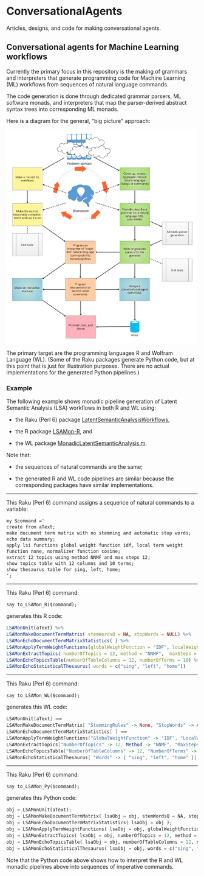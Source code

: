 # ConversationalAgents

Articles, designs, and code for making conversational agents.

## Conversational agents for Machine Learning workflows

Currently the primary focus in this repository is the making of grammars and interpreters that 
generate programming code for Machine Learning (ML) workflows from sequences of natural language commands. 

The code generation is done through dedicated grammar parsers, ML software monads, and interpreters that map
the parser-derived abstract syntax trees into corresponding ML monads. 

Here is a diagram for the general, "big picture" approach:

![Monadic-making-of-ML-conversational-agents](./ConceptualDiagrams/Monadic-making-of-ML-conversational-agents.jpg)

The primary target are the programming languages R and Wolfram Language (WL). 
(Some of the Raku packages generate Python code, but at this point that is just for illustration purposes. 
There are no actual implementations for the generated Python pipelines.)


### Example 

The following example shows monadic pipeline generation of Latent Semantic Analysis (LSA) workflows
in both R and WL using: 

- the Raku (Perl 6) package [LatentSemanticAnalysisWorkflows](./Packages/Perl6/LatentSemanticAnalysisWorkflows),

- the R package [LSAMon-R](https://github.com/antononcube/R-packages/tree/master/LSAMon-R), and

- the WL package [MonadicLatentSemanticAnalysis.m](https://github.com/antononcube/MathematicaForPrediction/blob/master/MonadicProgramming/MonadicLatentSemanticAnalysis.m).

Note that:

- the sequences of natural commands are the same;

- the generated R and WL code pipelines are similar because the corresponding packages have similar implementations.

---

This Raku (Perl 6) command assigns a sequence of natural commands to a variable:

```perl6
my $command ='
create from aText;
make document term matrix with no stemming and automatic stop words;
echo data summary;
apply lsi functions global weight function idf, local term weight function none, normalizer function cosine;
extract 12 topics using method NNMF and max steps 12;
show topics table with 12 columns and 10 terms;
show thesaurus table for sing, left, home;
';
```

---

This Raku (Perl 6) command:

```perl6
say to_LSAMon_R($command);
```

generates this R code:

```r
LSAMonUnit(aText) %>%
LSAMonMakeDocumentTermMatrix( stemWordsQ = NA, stopWords = NULL) %>%
LSAMonEchoDocumentTermMatrixStatistics( ) %>%
LSAMonApplyTermWeightFunctions(globalWeightFunction = "IDF", localWeightFunction = "None", normalizerFunction = "Cosine") %>%
LSAMonExtractTopics( numberOfTopics = 12, method = "NNMF",  maxSteps = 12) %>%
LSAMonEchoTopicsTable(numberOfTableColumns = 12, numberOfTerms = 10) %>%
LSAMonEchoStatisticalThesaurus( words = c("sing", "left", "home"))
```

---

This Raku (Perl 6) command:

```perl6
say to_LSAMon_WL($command);
```

generates this WL code:

```mathematica
LSAMonUnit[aText] ⟹
LSAMonMakeDocumentTermMatrix[ "StemmingRules" -> None, "StopWords" -> Automatic] ⟹
LSAMonEchoDocumentTermMatrixStatistics[ ] ⟹
LSAMonApplyTermWeightFunctions["GlobalWeightFunction" -> "IDF", "LocalWeightFunction" -> "None", "NormalizerFunction" -> "Cosine"] ⟹
LSAMonExtractTopics["NumberOfTopics" -> 12, Method -> "NNMF", "MaxSteps" -> 12] ⟹
LSAMonEchoTopicsTable["NumberOfTableColumns" -> 12, "NumberOfTerms" -> 10] ⟹
LSAMonEchoStatisticalThesaurus[ "Words" -> { "sing", "left", "home" }]
```

--- 

This Raku (Perl 6) command:

```perl6
say to_LSAMon_Py($command);
```

generates this Python code:

```python
obj = LSAMonUnit(aText);
obj = LSAMonMakeDocumentTermMatrix( lsaObj = obj, stemWordsQ = NA, stopWords = NULL);
obj = LSAMonEchoDocumentTermMatrixStatistics( lsaObj = obj );
obj = LSAMonApplyTermWeightFunctions( lsaObj = obj, globalWeightFunction = "IDF", localWeightFunction = "None", normalizerFunction = "Cosine");
obj = LSAMonExtractTopics( lsaObj = obj, numberOfTopics = 12, method = "NNMF",  maxSteps = 12);
obj = LSAMonEchoTopicsTable( lsaObj = obj, numberOfTableColumns = 12, numberOfTerms = 10);
obj = LSAMonEchoStatisticalThesaurus( lsaObj = obj, words = c("sing", "left", "home"))
```

Note that the Python code above shows how to interpret the R and WL monadic pipelines above
into sequences of imperative commands.